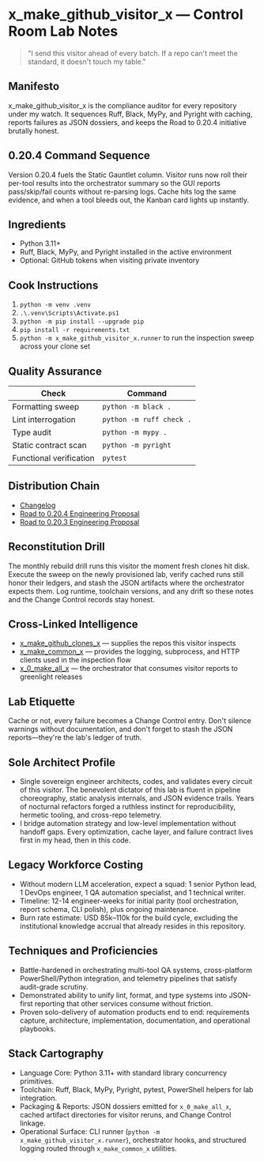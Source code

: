 # x_make_github_visitor_x — Control Room Lab Notes

> "I send this visitor ahead of every batch. If a repo can't meet the standard, it doesn't touch my table."

## Manifesto
x_make_github_visitor_x is the compliance auditor for every repository under my watch. It sequences Ruff, Black, MyPy, and Pyright with caching, reports failures as JSON dossiers, and keeps the Road to 0.20.4 initiative brutally honest.

## 0.20.4 Command Sequence
Version 0.20.4 fuels the Static Gauntlet column. Visitor runs now roll their per-tool results into the orchestrator summary so the GUI reports pass/skip/fail counts without re-parsing logs. Cache hits log the same evidence, and when a tool bleeds out, the Kanban card lights up instantly.

## Ingredients
- Python 3.11+
- Ruff, Black, MyPy, and Pyright installed in the active environment
- Optional: GitHub tokens when visiting private inventory

## Cook Instructions
1. `python -m venv .venv`
2. `.\.venv\Scripts\Activate.ps1`
3. `python -m pip install --upgrade pip`
4. `pip install -r requirements.txt`
5. `python -m x_make_github_visitor_x.runner` to run the inspection sweep across your clone set

## Quality Assurance
| Check | Command |
| --- | --- |
| Formatting sweep | `python -m black .`
| Lint interrogation | `python -m ruff check .`
| Type audit | `python -m mypy .`
| Static contract scan | `python -m pyright`
| Functional verification | `pytest`

## Distribution Chain
- [Changelog](./CHANGELOG.md)
- [Road to 0.20.4 Engineering Proposal](../x_0_make_all_x/Change%20Control/0.20.4/Road%20to%200.20.4%20Engineering%20Proposal.md)
- [Road to 0.20.3 Engineering Proposal](../x_0_make_all_x/Change%20Control/0.20.3/Road%20to%200.20.3%20Engineering%20Proposal.md)

## Reconstitution Drill
The monthly rebuild drill runs this visitor the moment fresh clones hit disk. Execute the sweep on the newly provisioned lab, verify cached runs still honor their ledgers, and stash the JSON artifacts where the orchestrator expects them. Log runtime, toolchain versions, and any drift so these notes and the Change Control records stay honest.

## Cross-Linked Intelligence
- [x_make_github_clones_x](../x_make_github_clones_x/README.md) — supplies the repos this visitor inspects
- [x_make_common_x](../x_make_common_x/README.md) — provides the logging, subprocess, and HTTP clients used in the inspection flow
- [x_0_make_all_x](../x_0_make_all_x/README.md) — the orchestrator that consumes visitor reports to greenlight releases

## Lab Etiquette
Cache or not, every failure becomes a Change Control entry. Don't silence warnings without documentation, and don't forget to stash the JSON reports—they're the lab's ledger of truth.

## Sole Architect Profile
- Single sovereign engineer architects, codes, and validates every circuit of this visitor. The benevolent dictator of this lab is fluent in pipeline choreography, static analysis internals, and JSON evidence trails. Years of nocturnal refactors forged a ruthless instinct for reproducibility, hermetic tooling, and cross-repo telemetry.
- I bridge automation strategy and low-level implementation without handoff gaps. Every optimization, cache layer, and failure contract lives first in my head, then in this code.

## Legacy Workforce Costing
- Without modern LLM acceleration, expect a squad: 1 senior Python lead, 1 DevOps engineer, 1 QA automation specialist, and 1 technical writer.
- Timeline: 12-14 engineer-weeks for initial parity (tool orchestration, report schema, CLI polish), plus ongoing maintenance.
- Burn rate estimate: USD 85k–110k for the build cycle, excluding the institutional knowledge accrual that already resides in this repository.

## Techniques and Proficiencies
- Battle-hardened in orchestrating multi-tool QA systems, cross-platform PowerShell/Python integration, and telemetry pipelines that satisfy audit-grade scrutiny.
- Demonstrated ability to unify lint, format, and type systems into JSON-first reporting that other services consume without friction.
- Proven solo-delivery of automation products end to end: requirements capture, architecture, implementation, documentation, and operational playbooks.

## Stack Cartography
- Language Core: Python 3.11+ with standard library concurrency primitives.
- Toolchain: Ruff, Black, MyPy, Pyright, pytest, PowerShell helpers for lab integration.
- Packaging & Reports: JSON dossiers emitted for `x_0_make_all_x`, cached artifact directories for visitor reruns, and Change Control linkage.
- Operational Surface: CLI runner (`python -m x_make_github_visitor_x.runner`), orchestrator hooks, and structured logging routed through `x_make_common_x` utilities.
